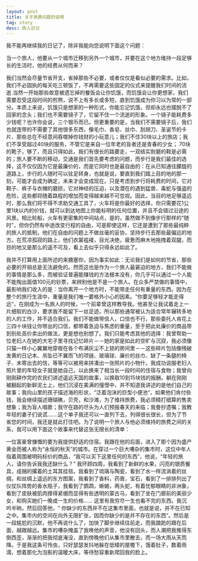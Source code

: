 ```yaml
---
layout: post
title: 关于旅费问题的说明
tag: story
desc: 旅人日记
---
```

我不能再继续我的日记了，除非我能向您说明下面这个问题：

当一个旅人，他要从一个城市迁移到另外一个城市，并要在这个地方维持一段足够长的生活时，他的经费从何而来？

我们当然会尽量节省开支，省掉那些不必要，或者仅仅是看似必要的需求。比如，我们不必固执的每天吃三顿饭了，不再需要这些固定的仪式来提醒我们时间的流逝.当然一开始那些故意被遗忘掉的餐饭会让你饥饿，而饥饿会让你更想家，我们需要忍受这段时间的煎熬，说不上有多长或多短，直到饥饿成为你习以为常的一部分。本质上来说，饥饿只是想家的一种形式，你能忘记饥饿，但却永远也摆脱不了回家的念头；我们也不需要镜子了，它留不住一个流逝的形象。一个镜子能耗费多少钱呢？也许你会说，三个银币而已。但更重要的是，当我们不需要镜子后，我们也就连带的不需要了其他很多东西，像毛巾、香皂、丝巾、刮胡刀、圣诞节的卡片、那些总在不经意间吞噬掉你钱财的小玩意儿；我们不住30块以上的旅店；我们不享受超过40块的服务，不管它是来自一位年老的盲者还是青春的少女； 70块的靴子，够了，而且只得如此，我们有很长的路要走，一双结实耐磨的鞋是必需的；旅人要不断的移动，交通是我们首先要考虑的问题，而步行是我们最佳的选择，这不仅仅因为它是最廉价的，而是它同时也是最自由的：在从已知通往朦胧的道路上，步行的人随时可以驻足转身，也就是说，要直到我们踏上目的地的那一刻，可能才会成为确定，未来才会变成现在。只是考虑到步行将耗费的时间，它对鞋子、裤子与衣帽的磨损，它对神经的压迫，以及潜在的遇到猛兽、毒蛇与强盗的危险，这些都将随着路程的增加而变得越来越不可忽视。因此，当目的地足够遥远时，那么我们将不得不求助交通工具了，火车将是你最好的选择，你只需要花1公里1块以内的价钱，就可以到达地图上你能标明的任何位置，并且不会错过沿途的风景。相比轮船，火车有更密集的中间站点，是的，虽然做不到像步行那样的“随时”，但你仍然有中途改变行程的自由，可是即使这样，它还是遭到了那些最纯粹的旅人的抵制，他们在自由的问题上不做丝毫的妥协，坚持步行去那些最偏远的地方。在荒凉孤寂的路上，他们衣裳褴褛，目光决绝，疲惫而麻木地拖拽着双腿，而目的地又是那么的遥不可及，看上去似乎只得永远如此了。

我并不打算用上面所述的来搪塞你，因为事实如此：无论我们是如何的节省，那些必要的开销总是无法避免的。然而这也是作为一个旅人最窘迫的地方，我们不能做的事情是那么多，而被验证普遍能赚钱的方法根本没有，你几乎可以通过一个人能不能掏出面值100元的钞票，来辨别他是不是一个旅人。在众多严禁做的事情中，最影响我们收入的是：当你离开一个地方时，不能带走任何有重量的东西。因为在整个的旅行生涯中，重量是我们唯一要格外小心的因素。“你要足够轻才能走得远”，在刚成为一名旅人的时候，一个前辈曾这样教导我。他甚至让我试着走上一片细软的白沙，要求我不能留下一丝足迹。所以那些通常被认为适合常年辗转多地的人的工作，并不适合我们。我们不能做带信人，口信也不行，那些委托人肯花上三四十块钱让你带出的口信，都带着急迫与焦虑的重量，至于把此处廉价的商品带到别处高价卖出的做法，更是想也别想了。我们只能考虑其他的选择：我曾帮助一位老妇人在她的大宅子里寻找记忆碎片－－她的家是如此的空旷与沉寂，我必须像只猫一样小心翼翼地穿梭在各个布满灰尘不上锁的房间里－－这些碎片包括像残破发黄的日记本、吊坠已不翼而飞的项链、玻璃球、廉价的丝巾、缺了一条腿的椅子、未寄出去的信，等等可以被用来拼凑出一张照片的小物什。我成功说服老妇人照片里的年轻女子就是她自己，以此换来了相当长一段时间的住宿与食物；我曾向刚刚耕作完的农民们讲述遥远天国的故事，以换取10到15块钱的报酬。躺在刚刚被翻起的新鲜泥土上，他们沉浸在美满的憧憬中，并不知道我讲述的是他们自己的故事；我向山里的孩子描述海的形状，“泛着泡沫的巨型小便池”，如果他们肯付些钱，我会继续描述珊瑚礁，贝壳，和沙滩，为了维持旅费，我必须精打细算的售卖想象；我为盲人唱歌；我守在路的尽头为人们预报春天的来临；我誊抄遗嘱；我教年轻的妻子们说谎.......这个单子我还可以一直列下去，列得很长很长，但为了节省您的时间，我还是就此打住吧。为了说明一个旅人与他必须维持的旅费之间的关系，我可以用下面这个故事来代替这张无限长的清单：

一位富豪曾慷慨的要为我提供舒适的住宿。我跟在他的后面，进入了那个因为盛产黄金而被人称为“永恒的秋天”的城市。在穿过一个巨大嘈杂的集市时，这位中年人指着周围被明码标价的商品，“我可以买下这里任何的东西”，他说，“年轻的旅人，请你告诉我我还缺什么？”  我环顾四周，我看到了新鲜的水果，闪亮的银质餐具，成捆的撂着的土耳其挂毯，我看到了琉璃与陶瓷，看到了水一样流淌着的丝绸，和丝绸上遥远的东方图案，我看到了香料，药膏，宝石，看到了一排排列出了仪仗队阵势的香水瓶子，我看到了鹦鹉，蜥蜴，两头蛇，有着忧郁眼睛的非洲象，看到了皮肤被肌肉撑得紧绷而显得有些透明的蒙古马，看到了坐在门廊前的美丽少女，和购买她们一晚或一生的价格...... 这里有我穷尽一生也看不完的东西。我沉吟半晌，然后回答他，“ 你缺少的东西并不在这集市里面，也就是说，并不在已知之中。集市内的空间在向外无限扩张，因而你缺少的是并不存在的东西”。然后是一段尴尬的沉默，他不再说什么了，加快了脚步继续往前走，而我踉跄的跟在后面，越跟越远。集市的嘈杂掩盖了我唤他的声音，他没有回头，而人潮把我推得东倒西歪，渐渐的把我彻底淹没，直到傍晚他们从集市里散去，而一场大雨从天而降。于是我这条可怜虫，只好瑟瑟发抖地躲在低矮的屋檐下，饿着肚子，数着雨滴，想着那化为泡影的温暖大床，等待愁容重新爬回我的脸上。
